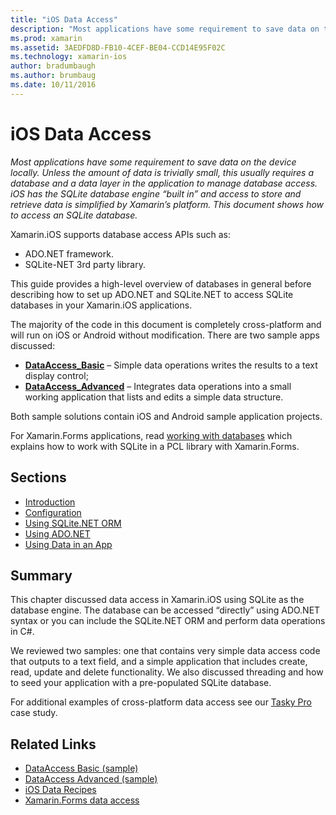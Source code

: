 ```yaml
---
title: "iOS Data Access"
description: "Most applications have some requirement to save data on the device locally. Unless the amount of data is trivially small, this usually requires a database and a data layer in the application to manage database access. iOS has the SQLite database engine “built in” and access to store and retrieve data is simplified by Xamarin’s platform. This document shows how to access an SQLite database."
ms.prod: xamarin
ms.assetid: 3AEDFD8D-FB10-4CEF-BE04-CCD14E95F02C
ms.technology: xamarin-ios
author: bradumbaugh
ms.author: brumbaug
ms.date: 10/11/2016
---
```


# iOS Data Access

_Most applications have some requirement to save data on the device locally. Unless the amount of data is trivially small, this usually requires a database and a data layer in the application to manage database access. iOS has the SQLite database engine “built in” and access to store and retrieve data is simplified by Xamarin’s platform. This document shows how to access an SQLite database._

Xamarin.iOS supports database access APIs such as:

-  ADO.NET framework.
-  SQLite-NET 3rd party library.

This guide provides a high-level overview of databases in general before describing how to set up ADO.NET and SQLite.NET to access SQLite databases in your Xamarin.iOS applications. 

The majority of the code in this document is completely cross-platform and will run on iOS or Android without modification. There are two sample apps discussed:

-  [**DataAccess_Basic**](https://github.com/xamarin/mobile-samples/tree/master/DataAccess/Basic) –
  Simple data operations writes the results to a text display control;
-  [**DataAccess_Advanced**](https://github.com/xamarin/mobile-samples/tree/master/DataAccess/Advanced) –
  Integrates data operations into a small working application that lists and edits a simple data structure.

Both sample solutions contain iOS and Android sample application projects.

For Xamarin.Forms applications, read [working with databases](~/xamarin-forms/app-fundamentals/databases.md)
which explains how to work with SQLite in a PCL library with Xamarin.Forms.

## Sections

-  [Introduction](introduction.md)
-  [Configuration](configuration.md)
-  [Using SQLite.NET ORM](using-sqlite-orm.md)
-  [Using ADO.NET](using-adonet.md)
-  [Using Data in an App](using-data-in-an-app.md)


## Summary

This chapter discussed data access in Xamarin.iOS using SQLite as the database engine. The database can be accessed “directly” using ADO.NET syntax or you can include the SQLite.NET ORM and perform data operations in C#.

We reviewed two samples: one that contains very simple data access code that outputs to a text field, and a simple application that includes create, read, update and delete functionality. We also discussed threading and how to seed your application with a pre-populated SQLite database.

For additional examples of cross-platform data access see our [Tasky Pro](~/cross-platform/app-fundamentals/building-cross-platform-applications/case-study-tasky.md) case study.

## Related Links

- [DataAccess Basic (sample)](https://github.com/xamarin/mobile-samples/tree/master/DataAccess/Basic)
- [DataAccess Advanced (sample)](https://github.com/xamarin/mobile-samples/tree/master/DataAccess/Advanced)
- [iOS Data Recipes](https://developer.xamarin.com/recipes/ios/data/sqlite/)
- [Xamarin.Forms data access](~/xamarin-forms/app-fundamentals/databases.md)
